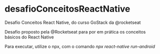 # desafioConceitosReactNative
Desafio Conceitos React Native, do curso GoStack da @rocketseat

Desafio proposto pela @Rocketseat para por em prática os conceitos básicos do React Native

Para executar, utilize o npx, com o comando _npx react-native run-android_

